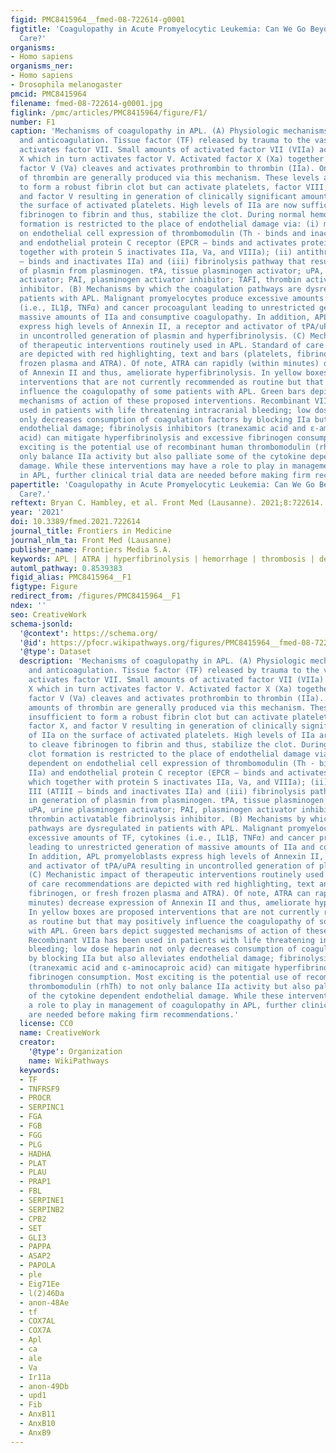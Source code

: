 ```yaml
---
figid: PMC8415964__fmed-08-722614-g0001
figtitle: 'Coagulopathy in Acute Promyelocytic Leukemia: Can We Go Beyond Supportive
  Care?'
organisms:
- Homo sapiens
organisms_ner:
- Homo sapiens
- Drosophila melanogaster
pmcid: PMC8415964
filename: fmed-08-722614-g0001.jpg
figlink: /pmc/articles/PMC8415964/figure/F1/
number: F1
caption: 'Mechanisms of coagulopathy in APL. (A) Physiologic mechanisms of coagulation
  and anticoagulation. Tissue factor (TF) released by trauma to the vascular wall
  activates factor VII. Small amounts of activated factor VII (VIIa) activates factor
  X which in turn activates factor V. Activated factor X (Xa) together with activated
  factor V (Va) cleaves and activates prothrombin to thrombin (IIa). Only small amounts
  of thrombin are generally produced via this mechanism. These levels are insufficient
  to form a robust fibrin clot but can activate platelets, factor VIII, factor X,
  and factor V resulting in generation of clinically significant amounts of IIa on
  the surface of activated platelets. High levels of IIa are now sufficient to cleave
  fibrinogen to fibrin and thus, stabilize the clot. During normal hemostasis, clot
  formation is restricted to the place of endothelial damage via: (i) mechanisms dependent
  on endothelial cell expression of thrombomodulin (Th - binds and inactivates IIa)
  and endothelial protein C receptor (EPCR – binds and activates protein C, which
  together with protein S inactivates IIa, Va, and VIIIa); (ii) antithrombin III (ATIII
  – binds and inactivates IIa) and (iii) fibrinolysis pathway that results in generation
  of plasmin from plasminogen. tPA, tissue plasminogen activator; uPA, urine plasminogen
  activator; PAI, plasminogen activator inhibitor; TAFI, thrombin activatable fibrinolysis
  inhibitor. (B) Mechanisms by which the coagulation pathways are dysregulated in
  patients with APL. Malignant promyelocytes produce excessive amounts of TF, cytokines
  (i.e., IL1β, TNFα) and cancer procoagulant leading to unrestricted generation of
  massive amounts of IIa and consumptive coagulopathy. In addition, APL promyeloblasts
  express high levels of Annexin II, a receptor and activator of tPA/uPA resulting
  in uncontrolled generation of plasmin and hyperfibrinolysis. (C) Mechanistic impact
  of therapeutic interventions routinely used in APL. Standard of care recommendations
  are depicted with red highlighting, text and bars (platelets, fibrinogen, or fresh
  frozen plasma and ATRA). Of note, ATRA can rapidly (within minutes) decrease expression
  of Annexin II and thus, ameliorate hyperfibrinolysis. In yellow boxes are proposed
  interventions that are not currently recommended as routine but that may positively
  influence the coagulopathy of some patients with APL. Green bars depict suggested
  mechanisms of action of these proposed interventions. Recombinant VIIa has been
  used in patients with life threatening intracranial bleeding; low dose heparin not
  only decreases consumption of coagulation factors by blocking IIa but also alleviates
  endothelial damage; fibrinolysis inhibitors (tranexamic acid and ε-aminocaproic
  acid) can mitigate hyperfibrinolysis and excessive fibrinogen consumption. Most
  exciting is the potential use of recombinant human thrombomodulin (rhTh) to not
  only balance IIa activity but also palliate some of the cytokine dependent endothelial
  damage. While these interventions may have a role to play in management of coagulopathy
  in APL, further clinical trial data are needed before making firm recommendations.'
papertitle: 'Coagulopathy in Acute Promyelocytic Leukemia: Can We Go Beyond Supportive
  Care?.'
reftext: Bryan C. Hambley, et al. Front Med (Lausanne). 2021;8:722614.
year: '2021'
doi: 10.3389/fmed.2021.722614
journal_title: Frontiers in Medicine
journal_nlm_ta: Front Med (Lausanne)
publisher_name: Frontiers Media S.A.
keywords: APL | ATRA | hyperfibrinolysis | hemorrhage | thrombosis | delayed bleeding
automl_pathway: 0.8539383
figid_alias: PMC8415964__F1
figtype: Figure
redirect_from: /figures/PMC8415964__F1
ndex: ''
seo: CreativeWork
schema-jsonld:
  '@context': https://schema.org/
  '@id': https://pfocr.wikipathways.org/figures/PMC8415964__fmed-08-722614-g0001.html
  '@type': Dataset
  description: 'Mechanisms of coagulopathy in APL. (A) Physiologic mechanisms of coagulation
    and anticoagulation. Tissue factor (TF) released by trauma to the vascular wall
    activates factor VII. Small amounts of activated factor VII (VIIa) activates factor
    X which in turn activates factor V. Activated factor X (Xa) together with activated
    factor V (Va) cleaves and activates prothrombin to thrombin (IIa). Only small
    amounts of thrombin are generally produced via this mechanism. These levels are
    insufficient to form a robust fibrin clot but can activate platelets, factor VIII,
    factor X, and factor V resulting in generation of clinically significant amounts
    of IIa on the surface of activated platelets. High levels of IIa are now sufficient
    to cleave fibrinogen to fibrin and thus, stabilize the clot. During normal hemostasis,
    clot formation is restricted to the place of endothelial damage via: (i) mechanisms
    dependent on endothelial cell expression of thrombomodulin (Th - binds and inactivates
    IIa) and endothelial protein C receptor (EPCR – binds and activates protein C,
    which together with protein S inactivates IIa, Va, and VIIIa); (ii) antithrombin
    III (ATIII – binds and inactivates IIa) and (iii) fibrinolysis pathway that results
    in generation of plasmin from plasminogen. tPA, tissue plasminogen activator;
    uPA, urine plasminogen activator; PAI, plasminogen activator inhibitor; TAFI,
    thrombin activatable fibrinolysis inhibitor. (B) Mechanisms by which the coagulation
    pathways are dysregulated in patients with APL. Malignant promyelocytes produce
    excessive amounts of TF, cytokines (i.e., IL1β, TNFα) and cancer procoagulant
    leading to unrestricted generation of massive amounts of IIa and consumptive coagulopathy.
    In addition, APL promyeloblasts express high levels of Annexin II, a receptor
    and activator of tPA/uPA resulting in uncontrolled generation of plasmin and hyperfibrinolysis.
    (C) Mechanistic impact of therapeutic interventions routinely used in APL. Standard
    of care recommendations are depicted with red highlighting, text and bars (platelets,
    fibrinogen, or fresh frozen plasma and ATRA). Of note, ATRA can rapidly (within
    minutes) decrease expression of Annexin II and thus, ameliorate hyperfibrinolysis.
    In yellow boxes are proposed interventions that are not currently recommended
    as routine but that may positively influence the coagulopathy of some patients
    with APL. Green bars depict suggested mechanisms of action of these proposed interventions.
    Recombinant VIIa has been used in patients with life threatening intracranial
    bleeding; low dose heparin not only decreases consumption of coagulation factors
    by blocking IIa but also alleviates endothelial damage; fibrinolysis inhibitors
    (tranexamic acid and ε-aminocaproic acid) can mitigate hyperfibrinolysis and excessive
    fibrinogen consumption. Most exciting is the potential use of recombinant human
    thrombomodulin (rhTh) to not only balance IIa activity but also palliate some
    of the cytokine dependent endothelial damage. While these interventions may have
    a role to play in management of coagulopathy in APL, further clinical trial data
    are needed before making firm recommendations.'
  license: CC0
  name: CreativeWork
  creator:
    '@type': Organization
    name: WikiPathways
  keywords:
  - TF
  - TNFRSF9
  - PROCR
  - SERPINC1
  - FGA
  - FGB
  - FGG
  - PLG
  - HADHA
  - PLAT
  - PLAU
  - PRAP1
  - FBL
  - SERPINE1
  - SERPINB2
  - CPB2
  - SET
  - GLI3
  - PAPPA
  - ASAP2
  - PAPOLA
  - ple
  - Eig71Ee
  - l(2)46Da
  - anon-48Ae
  - tf
  - COX7AL
  - COX7A
  - Apl
  - ca
  - ale
  - Va
  - Ir11a
  - anon-49Db
  - upd1
  - Fib
  - AnxB11
  - AnxB10
  - AnxB9
---
```

